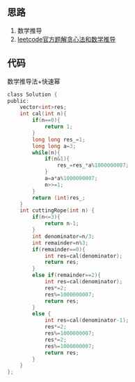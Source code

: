 ## 思路

1. 数学推导
2. [leetcode官方题解贪心法和数学推导](https://leetcode-cn.com/problems/jian-sheng-zi-ii-lcof/solution/mian-shi-ti-14-ii-jian-sheng-zi-iitan-xin-er-fen-f/)

## 代码

数学推导法+快速幂

```c
class Solution {
public:
    vector<int>res;
    int cal(int n){
        if(n==0){
            return 1;
        }
        long long res_=1; 
        long long a=3;
        while(n){
            if(n&1){
                res_=res_*a%1000000007;
            }
            a=a*a%1000000007;
            n>>=1;
        }
        return (int)res_;
    }
    int cuttingRope(int n) {
        if(n<=3){
            return n-1;
        }
        int denominator=n/3;
        int remainder=n%3;
        if(remainder==0){
            int res=cal(denominator);
            return res;
        }
        else if(remainder==2){
            int res=cal(denominator);
            res*=2;
            res%=1000000007;
            return res;
        }
        else {
            int res=cal(denominator-1);
            res*=2;
            res%=1000000007;
            res*=2;
            res%=1000000007;
            return res;
        }
    }
};
```



